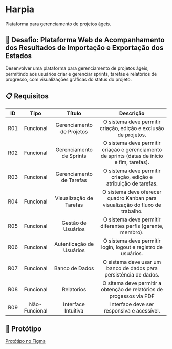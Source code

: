 # Harpia
Plataforma para gerenciamento de projetos ágeis.

## 🎯 Desafio: Plataforma Web de Acompanhamento dos Resultados de Importação e Exportação dos Estados
Desenvolver uma plataforma para gerenciamento de projetos ágeis, permitindo aos usuários criar e gerenciar sprints, tarefas e relatórios de progresso, com visualizações gráficas do status do projeto.

## 📋 Requisitos 
| ID | Tipo | Título | Descrição |
| :--: | :------: | :-------------: | :--------------------------: |
| R01 | Funcional | Gerenciamento de Projetos | O sistema deve permitir criação, edição e exclusão de projetos. |
| R02 | Funcional | Gerenciamento de Sprints | O sistema deve permitir criação e gerenciamento de sprints (datas de início e fim, tarefas). |
| R03 | Funcional | Gerenciamento de Tarefas |  O sistema deve permitir criação, edição e atribuição de tarefas. |
| R04 | Funcional | Visualização de Tarefas | O sistema deve oferecer quadro Kanban para visualização do fluxo de trabalho. |
| R05 | Funcional | Gestão de Usuários | O sistema deve permitir diferentes perfis (gerente, membro). |
| R06 | Funcional | Autenticação de Usuários | O sistema deve permitir login, logout e registro de usuários. |
| R07 | Funcional | Banco de Dados | O sistema deve usar um banco de dados para persistência de dados. |
| R08 | Funcional | Relatorios | O sitema deve permitir a obtenção de relatórios de progessos via PDF |
| R09 | Não-Funcional| Interface Intuitiva | Interface deve ser responsiva e acessível. |

## 🎨 Protótipo
[Protótipo no Figma](https://www.figma.com/proto/CRb5ilo0rynwz69uDzC1Qs/Harpia?node-id=3-2271&t=1v317B9IC7wgwwsO-1&scaling=scale-down&content-scaling=fixed&page-id=0%3A1)
